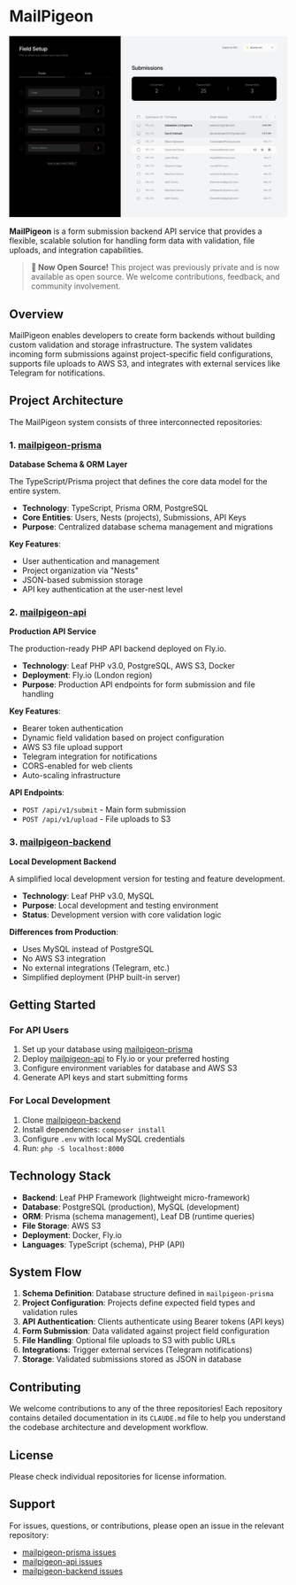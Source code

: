 # MailPigeon

![MailPigeon Dashboard](assets/dashboard.jpg)

**MailPigeon** is a form submission backend API service that provides a flexible, scalable solution for handling form data with validation, file uploads, and integration capabilities.

> **🎉 Now Open Source!** This project was previously private and is now available as open source. We welcome contributions, feedback, and community involvement.

## Overview

MailPigeon enables developers to create form backends without building custom validation and storage infrastructure. The system validates incoming form submissions against project-specific field configurations, supports file uploads to AWS S3, and integrates with external services like Telegram for notifications.

## Project Architecture

The MailPigeon system consists of three interconnected repositories:

### 1. [mailpigeon-prisma](https://github.com/MailPigeonApp/mailpigeon-prisma)

**Database Schema & ORM Layer**

The TypeScript/Prisma project that defines the core data model for the entire system.

- **Technology**: TypeScript, Prisma ORM, PostgreSQL
- **Core Entities**: Users, Nests (projects), Submissions, API Keys
- **Purpose**: Centralized database schema management and migrations

**Key Features**:

- User authentication and management
- Project organization via "Nests"
- JSON-based submission storage
- API key authentication at the user-nest level

### 2. [mailpigeon-api](https://github.com/MailPigeonApp/mailpigeon-api)

**Production API Service**

The production-ready PHP API backend deployed on Fly.io.

- **Technology**: Leaf PHP v3.0, PostgreSQL, AWS S3, Docker
- **Deployment**: Fly.io (London region)
- **Purpose**: Production API endpoints for form submission and file handling

**Key Features**:

- Bearer token authentication
- Dynamic field validation based on project configuration
- AWS S3 file upload support
- Telegram integration for notifications
- CORS-enabled for web clients
- Auto-scaling infrastructure

**API Endpoints**:

- `POST /api/v1/submit` - Main form submission
- `POST /api/v1/upload` - File uploads to S3

### 3. [mailpigeon-backend](https://github.com/MailPigeonApp/mailpigeon-backend)

**Local Development Backend**

A simplified local development version for testing and feature development.

- **Technology**: Leaf PHP v3.0, MySQL
- **Purpose**: Local development and testing environment
- **Status**: Development version with core validation logic

**Differences from Production**:

- Uses MySQL instead of PostgreSQL
- No AWS S3 integration
- No external integrations (Telegram, etc.)
- Simplified deployment (PHP built-in server)

## Getting Started

### For API Users

1. Set up your database using [mailpigeon-prisma](https://github.com/MailPigeonApp/mailpigeon-prisma)
2. Deploy [mailpigeon-api](https://github.com/MailPigeonApp/mailpigeon-api) to Fly.io or your preferred hosting
3. Configure environment variables for database and AWS S3
4. Generate API keys and start submitting forms

### For Local Development

1. Clone [mailpigeon-backend](https://github.com/MailPigeonApp/mailpigeon-backend)
2. Install dependencies: `composer install`
3. Configure `.env` with local MySQL credentials
4. Run: `php -S localhost:8000`

## Technology Stack

- **Backend**: Leaf PHP Framework (lightweight micro-framework)
- **Database**: PostgreSQL (production), MySQL (development)
- **ORM**: Prisma (schema management), Leaf DB (runtime queries)
- **File Storage**: AWS S3
- **Deployment**: Docker, Fly.io
- **Languages**: TypeScript (schema), PHP (API)

## System Flow

1. **Schema Definition**: Database structure defined in `mailpigeon-prisma`
2. **Project Configuration**: Projects define expected field types and validation rules
3. **API Authentication**: Clients authenticate using Bearer tokens (API keys)
4. **Form Submission**: Data validated against project field configuration
5. **File Handling**: Optional file uploads to S3 with public URLs
6. **Integrations**: Trigger external services (Telegram notifications)
7. **Storage**: Validated submissions stored as JSON in database

## Contributing

We welcome contributions to any of the three repositories! Each repository contains detailed documentation in its `CLAUDE.md` file to help you understand the codebase architecture and development workflow.

## License

Please check individual repositories for license information.

## Support

For issues, questions, or contributions, please open an issue in the relevant repository:

- [mailpigeon-prisma issues](https://github.com/MailPigeonApp/mailpigeon-prisma/issues)
- [mailpigeon-api issues](https://github.com/MailPigeonApp/mailpigeon-api/issues)
- [mailpigeon-backend issues](https://github.com/MailPigeonApp/mailpigeon-backend/issues)
